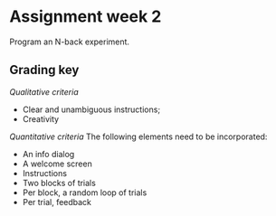 # Assignment week 2
Program an N-back experiment.

## Grading key

*Qualitative criteria*

* Clear and unambiguous instructions;
* Creativity

*Quantitative criteria*
The following elements need to be incorporated:

* An info dialog
* A welcome screen
* Instructions
* Two blocks of trials
* Per block, a random loop of trials
* Per trial, feedback